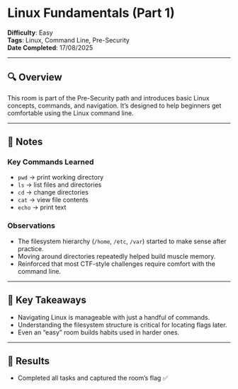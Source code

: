 # Linux Fundamentals (Part 1)  

**Difficulty**: Easy  
**Tags**: Linux, Command Line, Pre-Security  
**Date Completed**: 17/08/2025 

---

## 🔍 Overview  
This room is part of the Pre-Security path and introduces basic Linux concepts, commands, and navigation. It’s designed to help beginners get comfortable using the Linux command line.  

---

## 📝 Notes  

### Key Commands Learned  
- `pwd` → print working directory  
- `ls` → list files and directories  
- `cd` → change directories  
- `cat` → view file contents  
- `echo` → print text  

### Observations  
- The filesystem hierarchy (`/home`, `/etc`, `/var`) started to make sense after practice.  
- Moving around directories repeatedly helped build muscle memory.  
- Reinforced that most CTF-style challenges require comfort with the command line.  

---

## 🧩 Key Takeaways  
- Navigating Linux is manageable with just a handful of commands.  
- Understanding the filesystem structure is critical for locating flags later.  
- Even an “easy” room builds habits used in harder ones.  

---

## 🎯 Results  
- Completed all tasks and captured the room’s flag ✅  

